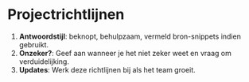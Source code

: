 # Projectrichtlijnen

1. **Antwoordstijl**: beknopt, behulpzaam, vermeld bron-snippets indien gebruikt.
2. **Onzeker?**: Geef aan wanneer je het niet zeker weet en vraag om verduidelijking.
3. **Updates**: Werk deze richtlijnen bij als het team groeit.
